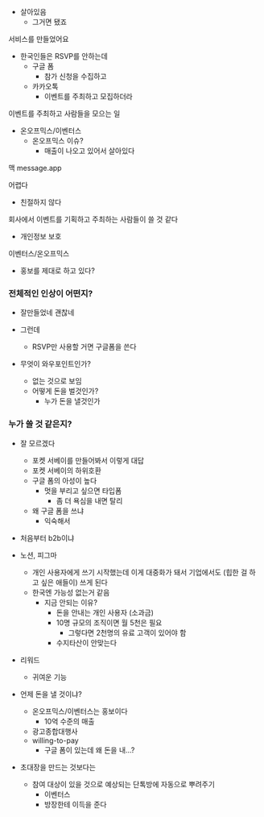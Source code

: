 - 살아있음
	- 그거면 됐죠


서비스를 만들었어요
- 한국인들은 RSVP를 안하는데
	- 구글 폼
		- 참가 신청을 수집하고
	- 카카오톡
		- 이벤트를 주최하고 모집하더라

이벤트를 주최하고 사람들을 모으는 일

- 온오프믹스/이벤터스
	- 온오프믹스 이슈?
		- 매출이 나오고 있어서 살아있다

맥 message.app


어렵다
- 친절하지 않다

회사에서 이벤트를 기획하고 주최하는 사람들이 쓸 것 같다
- 개인정보 보호

이벤터스/온오프믹스
- 홍보를 제대로 하고 있다?



### 전체적인 인상이 어떤지?
- 잘만들었네 괜찮네
- 그런데
	- RSVP만 사용할 거면 구글폼을 쓴다

- 무엇이 와우포인트인가?
	- 없는 것으로 보임
	- 어떻게 돈을 벌것인가?
		- 누가 돈을 낼것인가

### 누가 쓸 것 같은지?
- 잘 모르겠다
	- 포켓 서베이를 만들어봐서 이렇게 대답
	- 포켓 서베이의 하위호환
	- 구글 폼의 아성이 높다
		- 멋을 부리고 싶으면 타입폼
			- 좀 더 욕심을 내면 탈리
	- 왜 구글 폼을 쓰냐
		- 익숙해서

- 처음부터 b2b이냐
- 노션, 피그마
	- 개인 사용자에게 쓰기 시작했는데 이게 대중화가 돼서 기업에서도 (힙한 걸 하고 싶은 애들이) 쓰게 된다
	- 한국엔 가능성 없는거 같음
		- 지금 안되는 이유?
			- 돈을 안내는 개인 사용자 (소과금)
			- 10명 규모의 조직이면 월 5천은 필요
				- 그렇다면 2천명의 유료 고객이 있어야 함
			- 수지타산이 안맞는다 

- 리워드
	- 귀여운 기능

- 언제 돈을 낼 것이냐?
	- 온오프믹스/이벤터스는 홍보이다
		- 10억 수준의 매출
	- 광고종합대행사
	- willing-to-pay 
		- 구글 폼이 있는데 왜 돈을 내...?


- 초대장을 만드는 것보다는
	- 참여 대상이 있을 것으로 예상되는 단톡방에 자동으로 뿌려주기
		- 이벤터스
		- 방장한테 이득을 준다